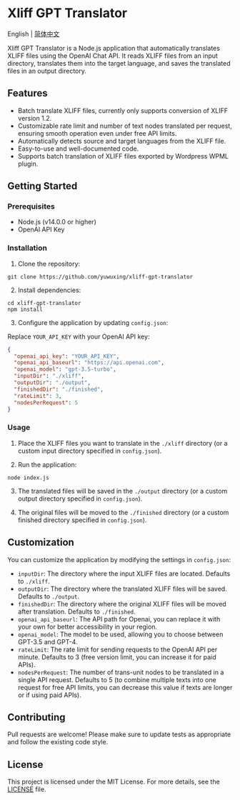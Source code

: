# Xliff GPT Translator

English | [简体中文](https://github.com/yuwuxing/xliff-gpt-translator/blob/main/README_CN.md)

Xliff GPT Translator is a Node.js application that automatically translates XLIFF files using the OpenAI Chat API. It reads XLIFF files from an input directory, translates them into the target language, and saves the translated files in an output directory.

## Features

- Batch translate XLIFF files, currently only supports conversion of XLIFF version 1.2. 
- Customizable rate limit and number of text nodes translated per request, ensuring smooth operation even under free API limits.
- Automatically detects source and target languages from the XLIFF file.
- Easy-to-use and well-documented code.
- Supports batch translation of XLIFF files exported by Wordpress WPML plugin.

## Getting Started

### Prerequisites

- Node.js (v14.0.0 or higher)
- OpenAI API Key

### Installation

1. Clone the repository:

```
git clone https://github.com/yuwuxing/xliff-gpt-translator
```

2. Install dependencies:

```
cd xliff-gpt-translator
npm install
```

3. Configure the application by updating `config.json`:

Replace `YOUR_API_KEY` with your OpenAI API key:

```json
{
  "openai_api_key": "YOUR_API_KEY",
  "openai_api_baseurl": "https://api.openai.com",
  "openai_model": "gpt-3.5-turbo",
  "inputDir": "./xliff",
  "outputDir": "./output",
  "finishedDir": "./finished",
  "rateLimit": 3,
  "nodesPerRequest": 5
}
```

### Usage

1. Place the XLIFF files you want to translate in the `./xliff` directory (or a custom input directory specified in `config.json`).

2. Run the application:

```
node index.js
```

3. The translated files will be saved in the `./output` directory (or a custom output directory specified in `config.json`).

4. The original files will be moved to the `./finished` directory (or a custom finished directory specified in `config.json`).

## Customization

You can customize the application by modifying the settings in `config.json`:

- `inputDir`: The directory where the input XLIFF files are located. Defaults to `./xliff`.
- `outputDir`: The directory where the translated XLIFF files will be saved. Defaults to `./output`.
- `finishedDir`: The directory where the original XLIFF files will be moved after translation. Defaults to `./finished`.
- `openai_api_baseurl`: The API path for Openai, you can replace it with your own for better accessibility in your region.
- `openai_model`: The model to be used, allowing you to choose between GPT-3.5 and GPT-4.
- `rateLimit`: The rate limit for sending requests to the OpenAI API per minute. Defaults to 3 (free version limit, you can increase it for paid APIs).
- `nodesPerRequest`: The number of trans-unit nodes to be translated in a single API request. Defaults to 5 (to combine multiple texts into one request for free API limits, you can decrease this value if texts are longer or if using paid APIs).

## Contributing

Pull requests are welcome! Please make sure to update tests as appropriate and follow the existing code style.

## License

This project is licensed under the MIT License. For more details, see the [LICENSE](LICENSE) file.